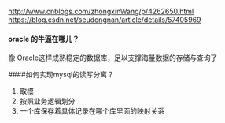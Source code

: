 http://www.cnblogs.com/zhongxinWang/p/4262650.html
https://blog.csdn.net/seudongnan/article/details/57405969

#### oracle 的牛逼在哪儿？

像 Oracle这样成熟稳定的数据库，足以支撑海量数据的存储与查询了


####如何实现mysql的读写分离？
1. 取模
2. 按照业务逻辑划分
3. 一个库保存着具体记录在哪个库里面的映射关系
